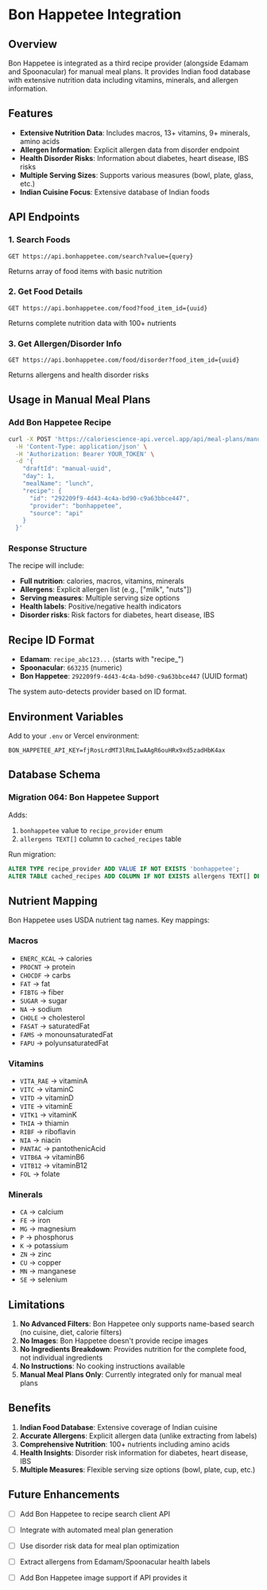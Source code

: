 # Bon Happetee Integration

## Overview

Bon Happetee is integrated as a third recipe provider (alongside Edamam and Spoonacular) for manual meal plans. It provides Indian food database with extensive nutrition data including vitamins, minerals, and allergen information.

## Features

- **Extensive Nutrition Data**: Includes macros, 13+ vitamins, 9+ minerals, amino acids
- **Allergen Information**: Explicit allergen data from disorder endpoint
- **Health Disorder Risks**: Information about diabetes, heart disease, IBS risks
- **Multiple Serving Sizes**: Supports various measures (bowl, plate, glass, etc.)
- **Indian Cuisine Focus**: Extensive database of Indian foods

## API Endpoints

### 1. Search Foods
```
GET https://api.bonhappetee.com/search?value={query}
```
Returns array of food items with basic nutrition

### 2. Get Food Details
```
GET https://api.bonhappetee.com/food?food_item_id={uuid}
```
Returns complete nutrition data with 100+ nutrients

### 3. Get Allergen/Disorder Info
```
GET https://api.bonhappetee.com/food/disorder?food_item_id={uuid}
```
Returns allergens and health disorder risks

## Usage in Manual Meal Plans

### Add Bon Happetee Recipe

```bash
curl -X POST 'https://caloriescience-api.vercel.app/api/meal-plans/manual/add-recipe' \
  -H 'Content-Type: application/json' \
  -H 'Authorization: Bearer YOUR_TOKEN' \
  -d '{
    "draftId": "manual-uuid",
    "day": 1,
    "mealName": "lunch",
    "recipe": {
      "id": "292209f9-4d43-4c4a-bd90-c9a63bbce447",
      "provider": "bonhappetee",
      "source": "api"
    }
  }'
```

### Response Structure

The recipe will include:
- **Full nutrition**: calories, macros, vitamins, minerals
- **Allergens**: Explicit allergen list (e.g., ["milk", "nuts"])
- **Serving measures**: Multiple serving size options
- **Health labels**: Positive/negative health indicators
- **Disorder risks**: Risk factors for diabetes, heart disease, IBS

## Recipe ID Format

- **Edamam**: `recipe_abc123...` (starts with "recipe_")
- **Spoonacular**: `663235` (numeric)
- **Bon Happetee**: `292209f9-4d43-4c4a-bd90-c9a63bbce447` (UUID format)

The system auto-detects provider based on ID format.

## Environment Variables

Add to your `.env` or Vercel environment:

```
BON_HAPPETEE_API_KEY=fjRosLrdMT3lRmLIwAAgR6ouHRx9xd5zadHbK4ax
```

## Database Schema

### Migration 064: Bon Happetee Support

Adds:
1. `bonhappetee` value to `recipe_provider` enum
2. `allergens TEXT[]` column to `cached_recipes` table

Run migration:
```sql
ALTER TYPE recipe_provider ADD VALUE IF NOT EXISTS 'bonhappetee';
ALTER TABLE cached_recipes ADD COLUMN IF NOT EXISTS allergens TEXT[] DEFAULT '{}';
```

## Nutrient Mapping

Bon Happetee uses USDA nutrient tag names. Key mappings:

### Macros
- `ENERC_KCAL` → calories
- `PROCNT` → protein
- `CHOCDF` → carbs
- `FAT` → fat
- `FIBTG` → fiber
- `SUGAR` → sugar
- `NA` → sodium
- `CHOLE` → cholesterol
- `FASAT` → saturatedFat
- `FAMS` → monounsaturatedFat
- `FAPU` → polyunsaturatedFat

### Vitamins
- `VITA_RAE` → vitaminA
- `VITC` → vitaminC
- `VITD` → vitaminD
- `VITE` → vitaminE
- `VITK1` → vitaminK
- `THIA` → thiamin
- `RIBF` → riboflavin
- `NIA` → niacin
- `PANTAC` → pantothenicAcid
- `VITB6A` → vitaminB6
- `VITB12` → vitaminB12
- `FOL` → folate

### Minerals
- `CA` → calcium
- `FE` → iron
- `MG` → magnesium
- `P` → phosphorus
- `K` → potassium
- `ZN` → zinc
- `CU` → copper
- `MN` → manganese
- `SE` → selenium

## Limitations

1. **No Advanced Filters**: Bon Happetee only supports name-based search (no cuisine, diet, calorie filters)
2. **No Images**: Bon Happetee doesn't provide recipe images
3. **No Ingredients Breakdown**: Provides nutrition for the complete food, not individual ingredients
4. **No Instructions**: No cooking instructions available
5. **Manual Meal Plans Only**: Currently integrated only for manual meal plans

## Benefits

1. **Indian Food Database**: Extensive coverage of Indian cuisine
2. **Accurate Allergens**: Explicit allergen data (unlike extracting from labels)
3. **Comprehensive Nutrition**: 100+ nutrients including amino acids
4. **Health Insights**: Disorder risk information for diabetes, heart disease, IBS
5. **Multiple Measures**: Flexible serving size options (bowl, plate, cup, etc.)

## Future Enhancements

- [ ] Add Bon Happetee to recipe search client API
- [ ] Integrate with automated meal plan generation
- [ ] Use disorder risk data for meal plan optimization
- [ ] Extract allergens from Edamam/Spoonacular health labels
- [ ] Add Bon Happetee image support if API provides it

